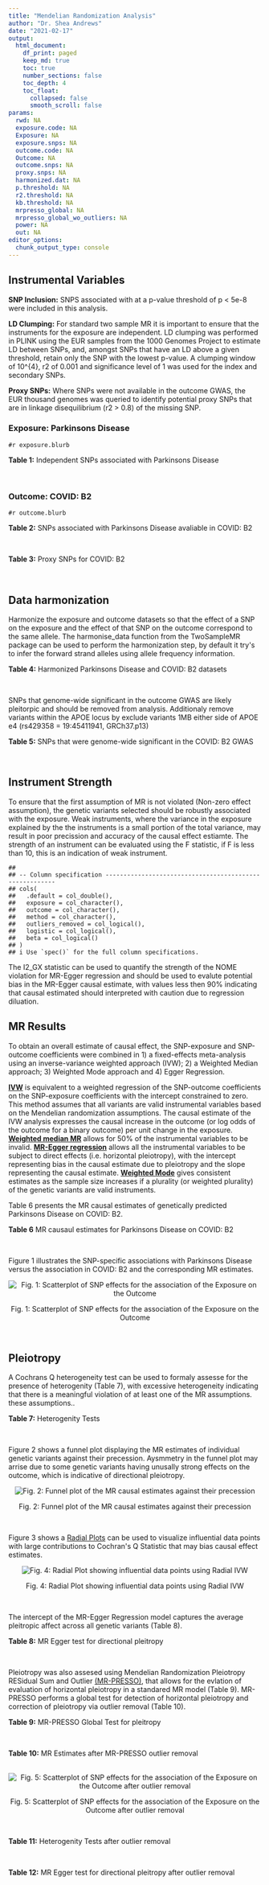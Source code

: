 ```yaml
---
title: "Mendelian Randomization Analysis"
author: "Dr. Shea Andrews"
date: "2021-02-17"
output:
  html_document:
    df_print: paged
    keep_md: true
    toc: true
    number_sections: false
    toc_depth: 4
    toc_float:
      collapsed: false
      smooth_scroll: false
params:
  rwd: NA
  exposure.code: NA
  Exposure: NA
  exposure.snps: NA
  outcome.code: NA
  Outcome: NA
  outcome.snps: NA
  proxy.snps: NA
  harmonized.dat: NA
  p.threshold: NA
  r2.threshold: NA
  kb.threshold: NA
  mrpresso_global: NA
  mrpresso_global_wo_outliers: NA
  power: NA
  out: NA
editor_options:
  chunk_output_type: console
---
```







## Instrumental Variables
**SNP Inclusion:** SNPS associated with at a p-value threshold of p < 5e-8 were included in this analysis.
<br>

**LD Clumping:** For standard two sample MR it is important to ensure that the instruments for the exposure are independent. LD clumping was performed in PLINK using the EUR samples from the 1000 Genomes Project to estimate LD between SNPs, and, amongst SNPs that have an LD above a given threshold, retain only the SNP with the lowest p-value. A clumping window of 10^{4}, r2 of 0.001 and significance level of 1 was used for the index and secondary SNPs.
<br>

**Proxy SNPs:** Where SNPs were not available in the outcome GWAS, the EUR thousand genomes was queried to identify potential proxy SNPs that are in linkage disequilibrium (r2 > 0.8) of the missing SNP.
<br>

### Exposure: Parkinsons Disease
`#r exposure.blurb`
<br>

**Table 1:** Independent SNPs associated with Parkinsons Disease
<div data-pagedtable="false">
  <script data-pagedtable-source type="application/json">
{"columns":[{"label":["SNP"],"name":[1],"type":["chr"],"align":["left"]},{"label":["CHROM"],"name":[2],"type":["dbl"],"align":["right"]},{"label":["POS"],"name":[3],"type":["dbl"],"align":["right"]},{"label":["REF"],"name":[4],"type":["chr"],"align":["left"]},{"label":["ALT"],"name":[5],"type":["chr"],"align":["left"]},{"label":["AF"],"name":[6],"type":["dbl"],"align":["right"]},{"label":["BETA"],"name":[7],"type":["dbl"],"align":["right"]},{"label":["SE"],"name":[8],"type":["dbl"],"align":["right"]},{"label":["Z"],"name":[9],"type":["dbl"],"align":["right"]},{"label":["P"],"name":[10],"type":["dbl"],"align":["right"]},{"label":["N"],"name":[11],"type":["dbl"],"align":["right"]},{"label":["TRAIT"],"name":[12],"type":["chr"],"align":["left"]}],"data":[{"1":"rs35749011","2":"1","3":"155135036","4":"G","5":"A","6":"0.0191","7":"0.7508","8":"0.0659","9":"11.393020","10":"5.022e-30","11":"482730","12":"parkinsons_disease"},{"1":"rs823106","2":"1","3":"205656453","4":"G","5":"C","6":"0.8488","7":"-0.1492","8":"0.0239","9":"-6.242678","10":"4.100e-10","11":"482730","12":"parkinsons_disease"},{"1":"rs4488803","2":"3","3":"58218352","4":"G","5":"A","6":"0.3746","7":"-0.1136","8":"0.0199","9":"-5.708543","10":"1.076e-08","11":"482730","12":"parkinsons_disease"},{"1":"rs34311866","2":"4","3":"951947","4":"T","5":"C","6":"0.1958","7":"0.2272","8":"0.0231","9":"9.835500","10":"7.974e-23","11":"482730","12":"parkinsons_disease"},{"1":"rs4698412","2":"4","3":"15737348","4":"G","5":"A","6":"0.5530","7":"0.1258","8":"0.0168","9":"7.488095","10":"7.049e-14","11":"482730","12":"parkinsons_disease"},{"1":"rs7695720","2":"4","3":"77183300","4":"A","5":"C","6":"0.2091","7":"-0.1255","8":"0.0208","9":"-6.033650","10":"1.528e-09","11":"482730","12":"parkinsons_disease"},{"1":"rs356203","2":"4","3":"90666041","4":"C","5":"T","6":"0.6169","7":"-0.2398","8":"0.0178","9":"-13.471910","10":"3.007e-41","11":"482730","12":"parkinsons_disease"},{"1":"rs75646569","2":"5","3":"60345424","4":"T","5":"G","6":"0.1117","7":"0.1916","8":"0.0266","9":"7.203010","10":"5.618e-13","11":"482730","12":"parkinsons_disease"},{"1":"rs35265698","2":"6","3":"32561334","4":"C","5":"G","6":"0.1547","7":"-0.2000","8":"0.0303","9":"-6.600660","10":"3.927e-11","11":"480593","12":"parkinsons_disease"},{"1":"rs858295","2":"7","3":"23245569","4":"A","5":"G","6":"0.3947","7":"-0.1039","8":"0.0176","9":"-5.903410","10":"3.831e-09","11":"482730","12":"parkinsons_disease"},{"1":"rs620490","2":"8","3":"16697579","4":"T","5":"G","6":"0.2762","7":"-0.1174","8":"0.0190","9":"-6.178950","10":"6.456e-10","11":"482730","12":"parkinsons_disease"},{"1":"rs144814361","2":"10","3":"121410917","4":"C","5":"T","6":"0.0174","7":"0.4411","8":"0.0680","9":"6.486765","10":"9.065e-11","11":"482730","12":"parkinsons_disease"},{"1":"rs75505347","2":"12","3":"40885549","4":"C","5":"T","6":"0.0195","7":"0.3917","8":"0.0674","9":"5.811573","10":"6.117e-09","11":"482730","12":"parkinsons_disease"},{"1":"rs10847864","2":"12","3":"123326598","4":"G","5":"T","6":"0.3625","7":"0.1274","8":"0.0179","9":"7.117318","10":"9.812e-13","11":"482730","12":"parkinsons_disease"},{"1":"rs4774417","2":"15","3":"61993702","4":"G","5":"A","6":"0.7397","7":"0.1052","8":"0.0192","9":"5.479167","10":"4.626e-08","11":"482730","12":"parkinsons_disease"},{"1":"rs12934900","2":"16","3":"30923602","4":"A","5":"T","6":"0.6571","7":"0.1215","8":"0.0184","9":"6.603260","10":"4.331e-11","11":"482730","12":"parkinsons_disease"},{"1":"rs4566208","2":"17","3":"16010920","4":"A","5":"G","6":"0.5659","7":"-0.0957","8":"0.0174","9":"-5.500000","10":"3.884e-08","11":"482730","12":"parkinsons_disease"},{"1":"rs58879558","2":"17","3":"44095467","4":"T","5":"C","6":"0.2229","7":"-0.2383","8":"0.0250","9":"-9.532000","10":"1.363e-21","11":"482730","12":"parkinsons_disease"},{"1":"rs4588066","2":"18","3":"40672964","4":"G","5":"A","6":"0.3260","7":"0.1046","8":"0.0178","9":"5.876404","10":"4.453e-09","11":"482730","12":"parkinsons_disease"}],"options":{"columns":{"min":{},"max":[10]},"rows":{"min":[10],"max":[10]},"pages":{}}}
  </script>
</div>
<br>

### Outcome: COVID: B2
`#r outcome.blurb`
<br>

**Table 2:** SNPs associated with Parkinsons Disease avaliable in COVID: B2
<div data-pagedtable="false">
  <script data-pagedtable-source type="application/json">
{"columns":[{"label":["SNP"],"name":[1],"type":["chr"],"align":["left"]},{"label":["CHROM"],"name":[2],"type":["dbl"],"align":["right"]},{"label":["POS"],"name":[3],"type":["dbl"],"align":["right"]},{"label":["REF"],"name":[4],"type":["chr"],"align":["left"]},{"label":["ALT"],"name":[5],"type":["chr"],"align":["left"]},{"label":["AF"],"name":[6],"type":["dbl"],"align":["right"]},{"label":["BETA"],"name":[7],"type":["dbl"],"align":["right"]},{"label":["SE"],"name":[8],"type":["dbl"],"align":["right"]},{"label":["Z"],"name":[9],"type":["dbl"],"align":["right"]},{"label":["P"],"name":[10],"type":["dbl"],"align":["right"]},{"label":["N"],"name":[11],"type":["dbl"],"align":["right"]},{"label":["TRAIT"],"name":[12],"type":["chr"],"align":["left"]}],"data":[{"1":"rs35749011","2":"1","3":"155135036","4":"G","5":"A","6":"0.01338","7":"0.0121030","8":"0.086699","9":"0.1395979","10":"8.890e-01","11":"1622735","12":"COVID_B2__EUR"},{"1":"rs823106","2":"1","3":"205656453","4":"G","5":"C","6":"0.86340","7":"-0.0322630","8":"0.024334","9":"-1.3258404","10":"1.849e-01","11":"1887658","12":"COVID_B2__EUR"},{"1":"rs4488803","2":"3","3":"58218352","4":"G","5":"A","6":"0.40440","7":"0.0110790","8":"0.019751","9":"0.5609336","10":"5.748e-01","11":"1876981","12":"COVID_B2__EUR"},{"1":"rs34311866","2":"4","3":"951947","4":"T","5":"C","6":"0.19460","7":"0.0415090","8":"0.022869","9":"1.8150772","10":"6.951e-02","11":"1887658","12":"COVID_B2__EUR"},{"1":"rs4698412","2":"4","3":"15737348","4":"G","5":"A","6":"0.55280","7":"0.0035500","8":"0.017580","9":"0.2019340","10":"8.400e-01","11":"1887037","12":"COVID_B2__EUR"},{"1":"rs7695720","2":"4","3":"77183300","4":"A","5":"C","6":"0.20840","7":"-0.0632540","8":"0.023735","9":"-2.6650095","10":"7.699e-03","11":"1876989","12":"COVID_B2__EUR"},{"1":"rs356203","2":"4","3":"90666041","4":"C","5":"T","6":"0.63270","7":"0.0043166","8":"0.018069","9":"0.2388953","10":"8.112e-01","11":"1887045","12":"COVID_B2__EUR"},{"1":"rs75646569","2":"5","3":"60345424","4":"T","5":"G","6":"0.10590","7":"0.0100510","8":"0.027989","9":"0.3591054","10":"7.195e-01","11":"1887658","12":"COVID_B2__EUR"},{"1":"rs35265698","2":"6","3":"32561334","4":"C","5":"G","6":"0.17170","7":"-0.0479660","8":"0.024382","9":"-1.9672709","10":"4.916e-02","11":"1691229","12":"COVID_B2__EUR"},{"1":"rs858295","2":"7","3":"23245569","4":"A","5":"G","6":"0.39270","7":"-0.0057545","8":"0.017942","9":"-0.3207279","10":"7.484e-01","11":"1887037","12":"COVID_B2__EUR"},{"1":"rs620490","2":"8","3":"16697579","4":"T","5":"G","6":"0.29150","7":"-0.0176170","8":"0.019587","9":"-0.8994231","10":"3.684e-01","11":"1886424","12":"COVID_B2__EUR"},{"1":"rs144814361","2":"10","3":"121410917","4":"C","5":"T","6":"0.01592","7":"-0.0745590","8":"0.083869","9":"-0.8889935","10":"3.740e-01","11":"1855205","12":"COVID_B2__EUR"},{"1":"rs75505347","2":"12","3":"40885549","4":"C","5":"T","6":"0.01889","7":"0.0414750","8":"0.063875","9":"0.6493151","10":"5.161e-01","11":"1887045","12":"COVID_B2__EUR"},{"1":"rs10847864","2":"12","3":"123326598","4":"G","5":"T","6":"0.33920","7":"0.0033181","8":"0.022559","9":"0.1470854","10":"8.831e-01","11":"1582360","12":"COVID_B2__EUR"},{"1":"rs4774417","2":"15","3":"61993702","4":"G","5":"A","6":"0.70880","7":"0.0223810","8":"0.022177","9":"1.0091987","10":"3.129e-01","11":"1874986","12":"COVID_B2__EUR"},{"1":"rs12934900","2":"16","3":"30923602","4":"A","5":"T","6":"0.63320","7":"0.0043542","8":"0.019891","9":"0.2189030","10":"8.267e-01","11":"1877602","12":"COVID_B2__EUR"},{"1":"rs4566208","2":"17","3":"16010920","4":"A","5":"G","6":"0.55460","7":"0.0253460","8":"0.018995","9":"1.3343511","10":"1.821e-01","11":"1204013","12":"COVID_B2__EUR"},{"1":"rs58879558","2":"17","3":"44095467","4":"T","5":"C","6":"0.21360","7":"-0.1078600","8":"0.020895","9":"-5.1620005","10":"2.442e-07","11":"1648947","12":"COVID_B2__EUR"},{"1":"rs4588066","2":"18","3":"40672964","4":"G","5":"A","6":"0.33040","7":"-0.0119280","8":"0.018597","9":"-0.6413938","10":"5.213e-01","11":"1887658","12":"COVID_B2__EUR"}],"options":{"columns":{"min":{},"max":[10]},"rows":{"min":[10],"max":[10]},"pages":{}}}
  </script>
</div>
<br>

**Table 3:** Proxy SNPs for COVID: B2
<div data-pagedtable="false">
  <script data-pagedtable-source type="application/json">
{"columns":[{"label":["proxy.outcome"],"name":[1],"type":["lgl"],"align":["right"]},{"label":["target_snp"],"name":[2],"type":["lgl"],"align":["right"]},{"label":["proxy_snp"],"name":[3],"type":["lgl"],"align":["right"]},{"label":["ld.r2"],"name":[4],"type":["lgl"],"align":["right"]},{"label":["Dprime"],"name":[5],"type":["lgl"],"align":["right"]},{"label":["ref.proxy"],"name":[6],"type":["lgl"],"align":["right"]},{"label":["alt.proxy"],"name":[7],"type":["lgl"],"align":["right"]},{"label":["CHROM"],"name":[8],"type":["lgl"],"align":["right"]},{"label":["POS"],"name":[9],"type":["lgl"],"align":["right"]},{"label":["ALT.proxy"],"name":[10],"type":["lgl"],"align":["right"]},{"label":["REF.proxy"],"name":[11],"type":["lgl"],"align":["right"]},{"label":["AF"],"name":[12],"type":["lgl"],"align":["right"]},{"label":["BETA"],"name":[13],"type":["lgl"],"align":["right"]},{"label":["SE"],"name":[14],"type":["lgl"],"align":["right"]},{"label":["P"],"name":[15],"type":["lgl"],"align":["right"]},{"label":["N"],"name":[16],"type":["lgl"],"align":["right"]},{"label":["ref"],"name":[17],"type":["lgl"],"align":["right"]},{"label":["alt"],"name":[18],"type":["lgl"],"align":["right"]},{"label":["ALT"],"name":[19],"type":["lgl"],"align":["right"]},{"label":["REF"],"name":[20],"type":["lgl"],"align":["right"]},{"label":["PHASE"],"name":[21],"type":["lgl"],"align":["right"]}],"data":[{"1":"NA","2":"NA","3":"NA","4":"NA","5":"NA","6":"NA","7":"NA","8":"NA","9":"NA","10":"NA","11":"NA","12":"NA","13":"NA","14":"NA","15":"NA","16":"NA","17":"NA","18":"NA","19":"NA","20":"NA","21":"NA"}],"options":{"columns":{"min":{},"max":[10]},"rows":{"min":[10],"max":[10]},"pages":{}}}
  </script>
</div>
<br>

## Data harmonization
Harmonize the exposure and outcome datasets so that the effect of a SNP on the exposure and the effect of that SNP on the outcome correspond to the same allele. The harmonise_data function from the TwoSampleMR package can be used to perform the harmonization step, by default it try's to infer the forward strand alleles using allele frequency information.
<br>

**Table 4:** Harmonized Parkinsons Disease and COVID: B2 datasets
<div data-pagedtable="false">
  <script data-pagedtable-source type="application/json">
{"columns":[{"label":["SNP"],"name":[1],"type":["chr"],"align":["left"]},{"label":["effect_allele.exposure"],"name":[2],"type":["chr"],"align":["left"]},{"label":["other_allele.exposure"],"name":[3],"type":["chr"],"align":["left"]},{"label":["effect_allele.outcome"],"name":[4],"type":["chr"],"align":["left"]},{"label":["other_allele.outcome"],"name":[5],"type":["chr"],"align":["left"]},{"label":["beta.exposure"],"name":[6],"type":["dbl"],"align":["right"]},{"label":["beta.outcome"],"name":[7],"type":["dbl"],"align":["right"]},{"label":["eaf.exposure"],"name":[8],"type":["dbl"],"align":["right"]},{"label":["eaf.outcome"],"name":[9],"type":["dbl"],"align":["right"]},{"label":["remove"],"name":[10],"type":["lgl"],"align":["right"]},{"label":["palindromic"],"name":[11],"type":["lgl"],"align":["right"]},{"label":["ambiguous"],"name":[12],"type":["lgl"],"align":["right"]},{"label":["id.outcome"],"name":[13],"type":["chr"],"align":["left"]},{"label":["chr.outcome"],"name":[14],"type":["dbl"],"align":["right"]},{"label":["pos.outcome"],"name":[15],"type":["dbl"],"align":["right"]},{"label":["se.outcome"],"name":[16],"type":["dbl"],"align":["right"]},{"label":["z.outcome"],"name":[17],"type":["dbl"],"align":["right"]},{"label":["pval.outcome"],"name":[18],"type":["dbl"],"align":["right"]},{"label":["samplesize.outcome"],"name":[19],"type":["dbl"],"align":["right"]},{"label":["outcome"],"name":[20],"type":["chr"],"align":["left"]},{"label":["mr_keep.outcome"],"name":[21],"type":["lgl"],"align":["right"]},{"label":["pval_origin.outcome"],"name":[22],"type":["chr"],"align":["left"]},{"label":["chr.exposure"],"name":[23],"type":["dbl"],"align":["right"]},{"label":["pos.exposure"],"name":[24],"type":["dbl"],"align":["right"]},{"label":["se.exposure"],"name":[25],"type":["dbl"],"align":["right"]},{"label":["z.exposure"],"name":[26],"type":["dbl"],"align":["right"]},{"label":["pval.exposure"],"name":[27],"type":["dbl"],"align":["right"]},{"label":["samplesize.exposure"],"name":[28],"type":["dbl"],"align":["right"]},{"label":["exposure"],"name":[29],"type":["chr"],"align":["left"]},{"label":["mr_keep.exposure"],"name":[30],"type":["lgl"],"align":["right"]},{"label":["pval_origin.exposure"],"name":[31],"type":["chr"],"align":["left"]},{"label":["id.exposure"],"name":[32],"type":["chr"],"align":["left"]},{"label":["action"],"name":[33],"type":["dbl"],"align":["right"]},{"label":["mr_keep"],"name":[34],"type":["lgl"],"align":["right"]},{"label":["pt"],"name":[35],"type":["dbl"],"align":["right"]},{"label":["pleitropy_keep"],"name":[36],"type":["lgl"],"align":["right"]},{"label":["mrpresso_RSSobs"],"name":[37],"type":["dbl"],"align":["right"]},{"label":["mrpresso_pval"],"name":[38],"type":["chr"],"align":["left"]},{"label":["mrpresso_keep"],"name":[39],"type":["lgl"],"align":["right"]}],"data":[{"1":"rs10847864","2":"T","3":"G","4":"T","5":"G","6":"0.1274","7":"0.0033181","8":"0.3625","9":"0.33920","10":"FALSE","11":"FALSE","12":"FALSE","13":"ElQHQw","14":"12","15":"123326598","16":"0.022559","17":"0.1470854","18":"8.831e-01","19":"1582360","20":"covidhgi2020B2v5alleur","21":"TRUE","22":"reported","23":"12","24":"123326598","25":"0.0179","26":"7.117318","27":"9.812e-13","28":"482730","29":"Nalls2019pd","30":"TRUE","31":"reported","32":"ONygAX","33":"2","34":"TRUE","35":"5e-08","36":"TRUE","37":"1.338580e-04","38":"1","39":"TRUE"},{"1":"rs12934900","2":"T","3":"A","4":"T","5":"A","6":"0.1215","7":"0.0043542","8":"0.6571","9":"0.63320","10":"FALSE","11":"TRUE","12":"FALSE","13":"ElQHQw","14":"16","15":"30923602","16":"0.019891","17":"0.2189030","18":"8.267e-01","19":"1877602","20":"covidhgi2020B2v5alleur","21":"TRUE","22":"reported","23":"16","24":"30923602","25":"0.0184","26":"6.603260","27":"4.331e-11","28":"482730","29":"Nalls2019pd","30":"TRUE","31":"reported","32":"ONygAX","33":"2","34":"TRUE","35":"5e-08","36":"TRUE","37":"9.721327e-05","38":"1","39":"TRUE"},{"1":"rs144814361","2":"T","3":"C","4":"T","5":"C","6":"0.4411","7":"-0.0745590","8":"0.0174","9":"0.01592","10":"FALSE","11":"FALSE","12":"FALSE","13":"ElQHQw","14":"10","15":"121410917","16":"0.083869","17":"-0.8889935","18":"3.740e-01","19":"1855205","20":"covidhgi2020B2v5alleur","21":"TRUE","22":"reported","23":"10","24":"121410917","25":"0.0680","26":"6.486765","27":"9.065e-11","28":"482730","29":"Nalls2019pd","30":"TRUE","31":"reported","32":"ONygAX","33":"2","34":"TRUE","35":"5e-08","36":"TRUE","37":"1.646519e-02","38":"1","39":"TRUE"},{"1":"rs34311866","2":"C","3":"T","4":"C","5":"T","6":"0.2272","7":"0.0415090","8":"0.1958","9":"0.19460","10":"FALSE","11":"FALSE","12":"FALSE","13":"ElQHQw","14":"4","15":"951947","16":"0.022869","17":"1.8150772","18":"6.951e-02","19":"1887658","20":"covidhgi2020B2v5alleur","21":"TRUE","22":"reported","23":"4","24":"951947","25":"0.0231","26":"9.835500","27":"7.974e-23","28":"482730","29":"Nalls2019pd","30":"TRUE","31":"reported","32":"ONygAX","33":"2","34":"TRUE","35":"5e-08","36":"TRUE","37":"2.978127e-04","38":"1","39":"TRUE"},{"1":"rs35265698","2":"G","3":"C","4":"G","5":"C","6":"-0.2000","7":"-0.0479660","8":"0.1547","9":"0.17170","10":"FALSE","11":"TRUE","12":"FALSE","13":"ElQHQw","14":"6","15":"32561334","16":"0.024382","17":"-1.9672709","18":"4.916e-02","19":"1691229","20":"covidhgi2020B2v5alleur","21":"TRUE","22":"reported","23":"6","24":"32561334","25":"0.0303","26":"-6.600660","27":"3.927e-11","28":"480593","29":"Nalls2019pd","30":"TRUE","31":"reported","32":"ONygAX","33":"2","34":"TRUE","35":"5e-08","36":"TRUE","37":"7.247593e-04","38":"1","39":"TRUE"},{"1":"rs356203","2":"T","3":"C","4":"T","5":"C","6":"-0.2398","7":"0.0043166","8":"0.6169","9":"0.63270","10":"FALSE","11":"FALSE","12":"FALSE","13":"ElQHQw","14":"4","15":"90666041","16":"0.018069","17":"0.2388953","18":"8.112e-01","19":"1887045","20":"covidhgi2020B2v5alleur","21":"TRUE","22":"reported","23":"4","24":"90666041","25":"0.0178","26":"-13.471910","27":"3.007e-41","28":"482730","29":"Nalls2019pd","30":"TRUE","31":"reported","32":"ONygAX","33":"2","34":"TRUE","35":"5e-08","36":"TRUE","37":"1.460384e-03","38":"0.665","39":"TRUE"},{"1":"rs35749011","2":"A","3":"G","4":"A","5":"G","6":"0.7508","7":"0.0121030","8":"0.0191","9":"0.01338","10":"FALSE","11":"FALSE","12":"FALSE","13":"ElQHQw","14":"1","15":"155135036","16":"0.086699","17":"0.1395979","18":"8.890e-01","19":"1622735","20":"covidhgi2020B2v5alleur","21":"TRUE","22":"reported","23":"1","24":"155135036","25":"0.0659","26":"11.393020","27":"5.022e-30","28":"482730","29":"Nalls2019pd","30":"TRUE","31":"reported","32":"ONygAX","33":"2","34":"TRUE","35":"5e-08","36":"TRUE","37":"6.289609e-03","38":"1","39":"TRUE"},{"1":"rs4488803","2":"A","3":"G","4":"A","5":"G","6":"-0.1136","7":"0.0110790","8":"0.3746","9":"0.40440","10":"FALSE","11":"FALSE","12":"FALSE","13":"ElQHQw","14":"3","15":"58218352","16":"0.019751","17":"0.5609336","18":"5.748e-01","19":"1876981","20":"covidhgi2020B2v5alleur","21":"TRUE","22":"reported","23":"3","24":"58218352","25":"0.0199","26":"-5.708543","27":"1.076e-08","28":"482730","29":"Nalls2019pd","30":"TRUE","31":"reported","32":"ONygAX","33":"2","34":"TRUE","35":"5e-08","36":"TRUE","37":"6.167049e-04","38":"1","39":"TRUE"},{"1":"rs4566208","2":"G","3":"A","4":"G","5":"A","6":"-0.0957","7":"0.0253460","8":"0.5659","9":"0.55460","10":"FALSE","11":"FALSE","12":"FALSE","13":"ElQHQw","14":"17","15":"16010920","16":"0.018995","17":"1.3343511","18":"1.821e-01","19":"1204013","20":"covidhgi2020B2v5alleur","21":"TRUE","22":"reported","23":"17","24":"16010920","25":"0.0174","26":"-5.500000","27":"3.884e-08","28":"482730","29":"Nalls2019pd","30":"TRUE","31":"reported","32":"ONygAX","33":"2","34":"TRUE","35":"5e-08","36":"TRUE","37":"1.382216e-03","38":"0.9272","39":"TRUE"},{"1":"rs4588066","2":"A","3":"G","4":"A","5":"G","6":"0.1046","7":"-0.0119280","8":"0.3260","9":"0.33040","10":"FALSE","11":"FALSE","12":"FALSE","13":"ElQHQw","14":"18","15":"40672964","16":"0.018597","17":"-0.6413938","18":"5.213e-01","19":"1887658","20":"covidhgi2020B2v5alleur","21":"TRUE","22":"reported","23":"18","24":"40672964","25":"0.0178","26":"5.876404","27":"4.453e-09","28":"482730","29":"Nalls2019pd","30":"TRUE","31":"reported","32":"ONygAX","33":"2","34":"TRUE","35":"5e-08","36":"TRUE","37":"6.058739e-04","38":"1","39":"TRUE"},{"1":"rs4698412","2":"A","3":"G","4":"A","5":"G","6":"0.1258","7":"0.0035500","8":"0.5530","9":"0.55280","10":"FALSE","11":"FALSE","12":"FALSE","13":"ElQHQw","14":"4","15":"15737348","16":"0.017580","17":"0.2019340","18":"8.400e-01","19":"1887037","20":"covidhgi2020B2v5alleur","21":"TRUE","22":"reported","23":"4","24":"15737348","25":"0.0168","26":"7.488095","27":"7.049e-14","28":"482730","29":"Nalls2019pd","30":"TRUE","31":"reported","32":"ONygAX","33":"2","34":"TRUE","35":"5e-08","36":"TRUE","37":"1.291067e-04","38":"1","39":"TRUE"},{"1":"rs4774417","2":"A","3":"G","4":"A","5":"G","6":"0.1052","7":"0.0223810","8":"0.7397","9":"0.70880","10":"FALSE","11":"FALSE","12":"FALSE","13":"ElQHQw","14":"15","15":"61993702","16":"0.022177","17":"1.0091987","18":"3.129e-01","19":"1874986","20":"covidhgi2020B2v5alleur","21":"TRUE","22":"reported","23":"15","24":"61993702","25":"0.0192","26":"5.479167","27":"4.626e-08","28":"482730","29":"Nalls2019pd","30":"TRUE","31":"reported","32":"ONygAX","33":"2","34":"TRUE","35":"5e-08","36":"TRUE","37":"1.127121e-04","38":"1","39":"TRUE"},{"1":"rs58879558","2":"C","3":"T","4":"C","5":"T","6":"-0.2383","7":"-0.1078600","8":"0.2229","9":"0.21360","10":"FALSE","11":"FALSE","12":"FALSE","13":"ElQHQw","14":"17","15":"44095467","16":"0.020895","17":"-5.1620005","18":"2.442e-07","19":"1648947","20":"covidhgi2020B2v5alleur","21":"TRUE","22":"reported","23":"17","24":"44095467","25":"0.0250","26":"-9.532000","27":"1.363e-21","28":"482730","29":"Nalls2019pd","30":"TRUE","31":"reported","32":"ONygAX","33":"2","34":"TRUE","35":"5e-08","36":"TRUE","37":"8.534127e-03","38":"<0.0019","39":"FALSE"},{"1":"rs620490","2":"G","3":"T","4":"G","5":"T","6":"-0.1174","7":"-0.0176170","8":"0.2762","9":"0.29150","10":"FALSE","11":"FALSE","12":"FALSE","13":"ElQHQw","14":"8","15":"16697579","16":"0.019587","17":"-0.8994231","18":"3.684e-01","19":"1886424","20":"covidhgi2020B2v5alleur","21":"TRUE","22":"reported","23":"8","24":"16697579","25":"0.0190","26":"-6.178950","27":"6.456e-10","28":"482730","29":"Nalls2019pd","30":"TRUE","31":"reported","32":"ONygAX","33":"2","34":"TRUE","35":"5e-08","36":"TRUE","37":"1.920203e-05","38":"1","39":"TRUE"},{"1":"rs75505347","2":"T","3":"C","4":"T","5":"C","6":"0.3917","7":"0.0414750","8":"0.0195","9":"0.01889","10":"FALSE","11":"FALSE","12":"FALSE","13":"ElQHQw","14":"12","15":"40885549","16":"0.063875","17":"0.6493151","18":"5.161e-01","19":"1887045","20":"covidhgi2020B2v5alleur","21":"TRUE","22":"reported","23":"12","24":"40885549","25":"0.0674","26":"5.811573","27":"6.117e-09","28":"482730","29":"Nalls2019pd","30":"TRUE","31":"reported","32":"ONygAX","33":"2","34":"TRUE","35":"5e-08","36":"TRUE","37":"1.099321e-05","38":"1","39":"TRUE"},{"1":"rs75646569","2":"G","3":"T","4":"G","5":"T","6":"0.1916","7":"0.0100510","8":"0.1117","9":"0.10590","10":"FALSE","11":"FALSE","12":"FALSE","13":"ElQHQw","14":"5","15":"60345424","16":"0.027989","17":"0.3591054","18":"7.195e-01","19":"1887658","20":"covidhgi2020B2v5alleur","21":"TRUE","22":"reported","23":"5","24":"60345424","25":"0.0266","26":"7.203010","27":"5.618e-13","28":"482730","29":"Nalls2019pd","30":"TRUE","31":"reported","32":"ONygAX","33":"2","34":"TRUE","35":"5e-08","36":"TRUE","37":"1.528409e-04","38":"1","39":"TRUE"},{"1":"rs7695720","2":"C","3":"A","4":"C","5":"A","6":"-0.1255","7":"-0.0632540","8":"0.2091","9":"0.20840","10":"FALSE","11":"FALSE","12":"FALSE","13":"ElQHQw","14":"4","15":"77183300","16":"0.023735","17":"-2.6650095","18":"7.699e-03","19":"1876989","20":"covidhgi2020B2v5alleur","21":"TRUE","22":"reported","23":"4","24":"77183300","25":"0.0208","26":"-6.033650","27":"1.528e-09","28":"482730","29":"Nalls2019pd","30":"TRUE","31":"reported","32":"ONygAX","33":"2","34":"TRUE","35":"5e-08","36":"TRUE","37":"2.531222e-03","38":"0.703","39":"TRUE"},{"1":"rs823106","2":"C","3":"G","4":"C","5":"G","6":"-0.1492","7":"-0.0322630","8":"0.8488","9":"0.86340","10":"FALSE","11":"TRUE","12":"FALSE","13":"ElQHQw","14":"1","15":"205656453","16":"0.024334","17":"-1.3258404","18":"1.849e-01","19":"1887658","20":"covidhgi2020B2v5alleur","21":"TRUE","22":"reported","23":"1","24":"205656453","25":"0.0239","26":"-6.242678","27":"4.100e-10","28":"482730","29":"Nalls2019pd","30":"TRUE","31":"reported","32":"ONygAX","33":"2","34":"TRUE","35":"5e-08","36":"TRUE","37":"2.505098e-04","38":"1","39":"TRUE"},{"1":"rs858295","2":"G","3":"A","4":"G","5":"A","6":"-0.1039","7":"-0.0057545","8":"0.3947","9":"0.39270","10":"FALSE","11":"FALSE","12":"FALSE","13":"ElQHQw","14":"7","15":"23245569","16":"0.017942","17":"-0.3207279","18":"7.484e-01","19":"1887037","20":"covidhgi2020B2v5alleur","21":"TRUE","22":"reported","23":"7","24":"23245569","25":"0.0176","26":"-5.903410","27":"3.831e-09","28":"482730","29":"Nalls2019pd","30":"TRUE","31":"reported","32":"ONygAX","33":"2","34":"TRUE","35":"5e-08","36":"TRUE","37":"3.968793e-05","38":"1","39":"TRUE"}],"options":{"columns":{"min":{},"max":[10]},"rows":{"min":[10],"max":[10]},"pages":{}}}
  </script>
</div>
<br>

SNPs that genome-wide significant in the outcome GWAS are likely pleitorpic and should be removed from analysis. Additionaly remove variants within the APOE locus by exclude variants 1MB either side of APOE e4 (rs429358 = 19:45411941, GRCh37.p13)
<br>


**Table 5:** SNPs that were genome-wide significant in the COVID: B2 GWAS
<div data-pagedtable="false">
  <script data-pagedtable-source type="application/json">
{"columns":[{"label":["SNP"],"name":[1],"type":["chr"],"align":["left"]},{"label":["chr.outcome"],"name":[2],"type":["dbl"],"align":["right"]},{"label":["pos.outcome"],"name":[3],"type":["dbl"],"align":["right"]},{"label":["pval.exposure"],"name":[4],"type":["dbl"],"align":["right"]},{"label":["pval.outcome"],"name":[5],"type":["dbl"],"align":["right"]}],"data":[],"options":{"columns":{"min":{},"max":[10]},"rows":{"min":[10],"max":[10]},"pages":{}}}
  </script>
</div>
<br>


## Instrument Strength
To ensure that the first assumption of MR is not violated (Non-zero effect assumption), the genetic variants selected should be robustly associated with the exposure. Weak instruments, where the variance in the exposure explained by the the instruments is a small portion of the total variance, may result in poor precission and accuracy of the causal effect estiamte. The strength of an instrument can be evaluated using the F statistic, if F is less than 10, this is an indication of weak instrument.


```
## 
## -- Column specification --------------------------------------------------------
## cols(
##   .default = col_double(),
##   exposure = col_character(),
##   outcome = col_character(),
##   method = col_character(),
##   outliers_removed = col_logical(),
##   logistic = col_logical(),
##   beta = col_logical()
## )
## i Use `spec()` for the full column specifications.
```

<div data-pagedtable="false">
  <script data-pagedtable-source type="application/json">
{"columns":[{"label":["outliers_removed"],"name":[1],"type":["lgl"],"align":["right"]},{"label":["pve.exposure"],"name":[2],"type":["dbl"],"align":["right"]},{"label":["F"],"name":[3],"type":["dbl"],"align":["right"]},{"label":["Alpha"],"name":[4],"type":["dbl"],"align":["right"]},{"label":["NCP"],"name":[5],"type":["dbl"],"align":["right"]},{"label":["Power"],"name":[6],"type":["dbl"],"align":["right"]}],"data":[{"1":"FALSE","2":"0.002274430","3":"57.91540","4":"0.05","5":"51.44412","6":"0.9999999"},{"1":"TRUE","2":"0.002084678","3":"56.02218","4":"0.05","5":"10.34769","6":"0.8955905"}],"options":{"columns":{"min":{},"max":[10]},"rows":{"min":[10],"max":[10]},"pages":{}}}
  </script>
</div>

The I2_GX statistic can be used to quantify the strength of the NOME violation for MR-Egger regression and should be used to evalute potential bias in the MR-Egger causal estimate, with values less then 90% indicating that causal estimated should interpreted with caution due to regression diluation.

<div data-pagedtable="false">
  <script data-pagedtable-source type="application/json">
{"columns":[{"label":["outliers_removed"],"name":[1],"type":["lgl"],"align":["right"]},{"label":["Isq_gx"],"name":[2],"type":["dbl"],"align":["right"]}],"data":[{"1":"FALSE","2":"0.8178131"},{"1":"TRUE","2":"0.7965477"}],"options":{"columns":{"min":{},"max":[10]},"rows":{"min":[10],"max":[10]},"pages":{}}}
  </script>
</div>


## MR Results
To obtain an overall estimate of causal effect, the SNP-exposure and SNP-outcome coefficients were combined in 1) a fixed-effects meta-analysis using an inverse-variance weighted approach (IVW); 2) a Weighted Median approach; 3) Weighted Mode approach and 4) Egger Regression.


[**IVW**](https://doi.org/10.1002/gepi.21758) is equivalent to a weighted regression of the SNP-outcome coefficients on the SNP-exposure coefficients with the intercept constrained to zero. This method assumes that all variants are valid instrumental variables based on the Mendelian randomization assumptions. The causal estimate of the IVW analysis expresses the causal increase in the outcome (or log odds of the outcome for a binary outcome) per unit change in the exposure. [**Weighted median MR**](https://doi.org/10.1002/gepi.21965) allows for 50% of the instrumental variables to be invalid. [**MR-Egger regression**](https://doi.org/10.1093/ije/dyw220) allows all the instrumental variables to be subject to direct effects (i.e. horizontal pleiotropy), with the intercept representing bias in the causal estimate due to pleiotropy and the slope representing the causal estimate. [**Weighted Mode**](https://doi.org/10.1093/ije/dyx102) gives consistent estimates as the sample size increases if a plurality (or weighted plurality) of the genetic variants are valid instruments.
<br>



Table 6 presents the MR causal estimates of genetically predicted Parkinsons Disease on COVID: B2.
<br>

**Table 6** MR causaul estimates for Parkinsons Disease on COVID: B2
<div data-pagedtable="false">
  <script data-pagedtable-source type="application/json">
{"columns":[{"label":["id.exposure"],"name":[1],"type":["chr"],"align":["left"]},{"label":["id.outcome"],"name":[2],"type":["chr"],"align":["left"]},{"label":["outcome"],"name":[3],"type":["chr"],"align":["left"]},{"label":["exposure"],"name":[4],"type":["chr"],"align":["left"]},{"label":["method"],"name":[5],"type":["chr"],"align":["left"]},{"label":["nsnp"],"name":[6],"type":["int"],"align":["right"]},{"label":["b"],"name":[7],"type":["dbl"],"align":["right"]},{"label":["se"],"name":[8],"type":["dbl"],"align":["right"]},{"label":["pval"],"name":[9],"type":["dbl"],"align":["right"]}],"data":[{"1":"ONygAX","2":"ElQHQw","3":"covidhgi2020B2v5alleur","4":"Nalls2019pd","5":"Inverse variance weighted (fixed effects)","6":"19","7":"0.11403941","8":"0.03119938","9":"0.0002569992"},{"1":"ONygAX","2":"ElQHQw","3":"covidhgi2020B2v5alleur","4":"Nalls2019pd","5":"Weighted median","6":"19","7":"0.04418447","8":"0.04718785","9":"0.3490916834"},{"1":"ONygAX","2":"ElQHQw","3":"covidhgi2020B2v5alleur","4":"Nalls2019pd","5":"Weighted mode","6":"19","7":"0.03131264","8":"0.06520708","9":"0.6368668925"},{"1":"ONygAX","2":"ElQHQw","3":"covidhgi2020B2v5alleur","4":"Nalls2019pd","5":"MR Egger","6":"19","7":"0.17495082","8":"0.10871749","9":"0.1259787264"}],"options":{"columns":{"min":{},"max":[10]},"rows":{"min":[10],"max":[10]},"pages":{}}}
  </script>
</div>
<br>

Figure 1 illustrates the SNP-specific associations with Parkinsons Disease versus the association in COVID: B2 and the corresponding MR estimates.
<br>

<div class="figure" style="text-align: center">
<img src="/sc/arion/projects/LOAD/shea/Projects/MRcovid/results/MRcovideur/Nalls2019pd/covidhgi2020B2v5alleur/Nalls2019pd_5e-8_covidhgi2020B2v5alleur_MR_Analaysis_files/figure-html/scatter_plot-1.png" alt="Fig. 1: Scatterplot of SNP effects for the association of the Exposure on the Outcome"  />
<p class="caption">Fig. 1: Scatterplot of SNP effects for the association of the Exposure on the Outcome</p>
</div>
<br>


## Pleiotropy
A Cochrans Q heterogeneity test can be used to formaly assesse for the presence of heterogenity (Table 7), with excessive heterogeneity indicating that there is a meaningful violation of at least one of the MR assumptions.
these assumptions..
<br>

**Table 7:** Heterogenity Tests
<div data-pagedtable="false">
  <script data-pagedtable-source type="application/json">
{"columns":[{"label":["id.exposure"],"name":[1],"type":["chr"],"align":["left"]},{"label":["id.outcome"],"name":[2],"type":["chr"],"align":["left"]},{"label":["outcome"],"name":[3],"type":["chr"],"align":["left"]},{"label":["exposure"],"name":[4],"type":["chr"],"align":["left"]},{"label":["method"],"name":[5],"type":["chr"],"align":["left"]},{"label":["Q"],"name":[6],"type":["dbl"],"align":["right"]},{"label":["Q_df"],"name":[7],"type":["dbl"],"align":["right"]},{"label":["Q_pval"],"name":[8],"type":["dbl"],"align":["right"]}],"data":[{"1":"ONygAX","2":"ElQHQw","3":"covidhgi2020B2v5alleur","4":"Nalls2019pd","5":"MR Egger","6":"34.51013","7":"17","8":"0.007210034"},{"1":"ONygAX","2":"ElQHQw","3":"covidhgi2020B2v5alleur","4":"Nalls2019pd","5":"Inverse variance weighted","6":"35.27528","7":"18","8":"0.008725936"}],"options":{"columns":{"min":{},"max":[10]},"rows":{"min":[10],"max":[10]},"pages":{}}}
  </script>
</div>
<br>

Figure 2 shows a funnel plot displaying the MR estimates of individual genetic variants against their precession. Aysmmetry in the funnel plot may arrise due to some genetic variants having unusally strong effects on the outcome, which is indicative of directional pleiotropy.
<br>

<div class="figure" style="text-align: center">
<img src="/sc/arion/projects/LOAD/shea/Projects/MRcovid/results/MRcovideur/Nalls2019pd/covidhgi2020B2v5alleur/Nalls2019pd_5e-8_covidhgi2020B2v5alleur_MR_Analaysis_files/figure-html/funnel_plot-1.png" alt="Fig. 2: Funnel plot of the MR causal estimates against their precession"  />
<p class="caption">Fig. 2: Funnel plot of the MR causal estimates against their precession</p>
</div>
<br>

Figure 3 shows a [Radial Plots](https://github.com/WSpiller/RadialMR) can be used to visualize influential data points with large contributions to Cochran's Q Statistic that may bias causal effect estimates.



<div class="figure" style="text-align: center">
<img src="/sc/arion/projects/LOAD/shea/Projects/MRcovid/results/MRcovideur/Nalls2019pd/covidhgi2020B2v5alleur/Nalls2019pd_5e-8_covidhgi2020B2v5alleur_MR_Analaysis_files/figure-html/Radial_Plot-1.png" alt="Fig. 4: Radial Plot showing influential data points using Radial IVW"  />
<p class="caption">Fig. 4: Radial Plot showing influential data points using Radial IVW</p>
</div>
<br>

The intercept of the MR-Egger Regression model captures the average pleitropic affect across all genetic variants (Table 8).
<br>

**Table 8:** MR Egger test for directional pleitropy
<div data-pagedtable="false">
  <script data-pagedtable-source type="application/json">
{"columns":[{"label":["id.exposure"],"name":[1],"type":["chr"],"align":["left"]},{"label":["id.outcome"],"name":[2],"type":["chr"],"align":["left"]},{"label":["outcome"],"name":[3],"type":["chr"],"align":["left"]},{"label":["exposure"],"name":[4],"type":["chr"],"align":["left"]},{"label":["egger_intercept"],"name":[5],"type":["dbl"],"align":["right"]},{"label":["se"],"name":[6],"type":["dbl"],"align":["right"]},{"label":["pval"],"name":[7],"type":["dbl"],"align":["right"]}],"data":[{"1":"ONygAX","2":"ElQHQw","3":"covidhgi2020B2v5alleur","4":"Nalls2019pd","5":"-0.0109877","6":"0.0178971","7":"0.547385"}],"options":{"columns":{"min":{},"max":[10]},"rows":{"min":[10],"max":[10]},"pages":{}}}
  </script>
</div>
<br>

Pleiotropy was also assesed using Mendelian Randomization Pleiotropy RESidual Sum and Outlier [(MR-PRESSO)](https://doi.org/10.1038/s41588-018-0099-7), that allows for the evlation of evaluation of horizontal pleiotropy in a standared MR model (Table 9). MR-PRESSO performs a global test for detection of horizontal pleiotropy and correction of pleiotropy via outlier removal (Table 10).
<br>

**Table 9:** MR-PRESSO Global Test for pleitropy
<div data-pagedtable="false">
  <script data-pagedtable-source type="application/json">
{"columns":[{"label":["id.exposure"],"name":[1],"type":["chr"],"align":["left"]},{"label":["id.outcome"],"name":[2],"type":["chr"],"align":["left"]},{"label":["outcome"],"name":[3],"type":["chr"],"align":["left"]},{"label":["exposure"],"name":[4],"type":["chr"],"align":["left"]},{"label":["pt"],"name":[5],"type":["dbl"],"align":["right"]},{"label":["outliers_removed"],"name":[6],"type":["lgl"],"align":["right"]},{"label":["n_outliers"],"name":[7],"type":["dbl"],"align":["right"]},{"label":["RSSobs"],"name":[8],"type":["dbl"],"align":["right"]},{"label":["pval"],"name":[9],"type":["dbl"],"align":["right"]}],"data":[{"1":"ONygAX","2":"ElQHQw","3":"covidhgi2020B2v5alleur","4":"Nalls2019pd","5":"5e-08","6":"FALSE","7":"1","8":"42.59247","9":"0.0055"}],"options":{"columns":{"min":{},"max":[10]},"rows":{"min":[10],"max":[10]},"pages":{}}}
  </script>
</div>
<br>


**Table 10:** MR Estimates after MR-PRESSO outlier removal
<div data-pagedtable="false">
  <script data-pagedtable-source type="application/json">
{"columns":[{"label":["id.exposure"],"name":[1],"type":["chr"],"align":["left"]},{"label":["id.outcome"],"name":[2],"type":["chr"],"align":["left"]},{"label":["outcome"],"name":[3],"type":["chr"],"align":["left"]},{"label":["exposure"],"name":[4],"type":["chr"],"align":["left"]},{"label":["method"],"name":[5],"type":["chr"],"align":["left"]},{"label":["nsnp"],"name":[6],"type":["int"],"align":["right"]},{"label":["b"],"name":[7],"type":["dbl"],"align":["right"]},{"label":["se"],"name":[8],"type":["dbl"],"align":["right"]},{"label":["pval"],"name":[9],"type":["dbl"],"align":["right"]}],"data":[{"1":"ONygAX","2":"ElQHQw","3":"covidhgi2020B2v5alleur","4":"Nalls2019pd","5":"Inverse variance weighted (fixed effects)","6":"18","7":"0.06495872","8":"0.03338419","9":"0.05167963"},{"1":"ONygAX","2":"ElQHQw","3":"covidhgi2020B2v5alleur","4":"Nalls2019pd","5":"Weighted median","6":"18","7":"0.03080876","8":"0.04751655","9":"0.51673955"},{"1":"ONygAX","2":"ElQHQw","3":"covidhgi2020B2v5alleur","4":"Nalls2019pd","5":"Weighted mode","6":"18","7":"0.02660221","8":"0.06714871","9":"0.69690893"},{"1":"ONygAX","2":"ElQHQw","3":"covidhgi2020B2v5alleur","4":"Nalls2019pd","5":"MR Egger","6":"18","7":"0.06657441","8":"0.08627515","9":"0.45156754"}],"options":{"columns":{"min":{},"max":[10]},"rows":{"min":[10],"max":[10]},"pages":{}}}
  </script>
</div>
<br>

<div class="figure" style="text-align: center">
<img src="/sc/arion/projects/LOAD/shea/Projects/MRcovid/results/MRcovideur/Nalls2019pd/covidhgi2020B2v5alleur/Nalls2019pd_5e-8_covidhgi2020B2v5alleur_MR_Analaysis_files/figure-html/scatter_plot_outlier-1.png" alt="Fig. 5: Scatterplot of SNP effects for the association of the Exposure on the Outcome after outlier removal"  />
<p class="caption">Fig. 5: Scatterplot of SNP effects for the association of the Exposure on the Outcome after outlier removal</p>
</div>
<br>

**Table 11:** Heterogenity Tests after outlier removal
<div data-pagedtable="false">
  <script data-pagedtable-source type="application/json">
{"columns":[{"label":["id.exposure"],"name":[1],"type":["chr"],"align":["left"]},{"label":["id.outcome"],"name":[2],"type":["chr"],"align":["left"]},{"label":["outcome"],"name":[3],"type":["chr"],"align":["left"]},{"label":["exposure"],"name":[4],"type":["chr"],"align":["left"]},{"label":["method"],"name":[5],"type":["chr"],"align":["left"]},{"label":["Q"],"name":[6],"type":["dbl"],"align":["right"]},{"label":["Q_df"],"name":[7],"type":["dbl"],"align":["right"]},{"label":["Q_pval"],"name":[8],"type":["dbl"],"align":["right"]}],"data":[{"1":"ONygAX","2":"ElQHQw","3":"covidhgi2020B2v5alleur","4":"Nalls2019pd","5":"MR Egger","6":"18.20280","7":"16","8":"0.3121560"},{"1":"ONygAX","2":"ElQHQw","3":"covidhgi2020B2v5alleur","4":"Nalls2019pd","5":"Inverse variance weighted","6":"18.20328","7":"17","8":"0.3761265"}],"options":{"columns":{"min":{},"max":[10]},"rows":{"min":[10],"max":[10]},"pages":{}}}
  </script>
</div>
<br>

**Table 12:** MR Egger test for directional pleitropy after outlier removal
<div data-pagedtable="false">
  <script data-pagedtable-source type="application/json">
{"columns":[{"label":["id.exposure"],"name":[1],"type":["chr"],"align":["left"]},{"label":["id.outcome"],"name":[2],"type":["chr"],"align":["left"]},{"label":["outcome"],"name":[3],"type":["chr"],"align":["left"]},{"label":["exposure"],"name":[4],"type":["chr"],"align":["left"]},{"label":["egger_intercept"],"name":[5],"type":["dbl"],"align":["right"]},{"label":["se"],"name":[6],"type":["dbl"],"align":["right"]},{"label":["pval"],"name":[7],"type":["dbl"],"align":["right"]}],"data":[{"1":"ONygAX","2":"ElQHQw","3":"covidhgi2020B2v5alleur","4":"Nalls2019pd","5":"-0.0002815333","6":"0.01369326","7":"0.9838509"}],"options":{"columns":{"min":{},"max":[10]},"rows":{"min":[10],"max":[10]},"pages":{}}}
  </script>
</div>
<br>
